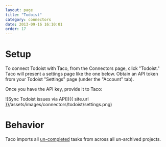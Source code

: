 ```yaml
---
layout: page
title: "Todoist"
category: connectors
date: 2013-09-16 16:10:01
order: 17
---
```


# Setup

To connect Todoist with Taco, from the Connectors page, click "Todoist."
Taco will present a settings page like the one below. Obtain an API
token from your Todoist "Settings" page (under the "Account" tab).

Once you have the API key, provide it to Taco:

![Sync Todoist issues via API]({{ site.url }}/assets/images/connectors/todoist/settings.png)


# Behavior

Taco imports all [un-completed](https://todoist.com/API/help#items)
tasks from across all un-archived projects.
